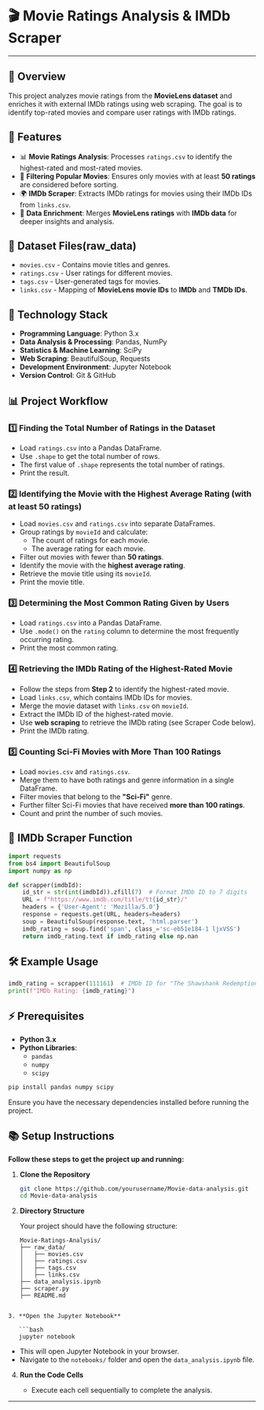 # 🎬 Movie Ratings Analysis & IMDb Scraper

---

## 📖 Overview

This project analyzes movie ratings from the **MovieLens dataset** and enriches it with external IMDb ratings using web scraping. The goal is to identify top-rated movies and compare user ratings with IMDb ratings.

## 📌 Features

- 📊 **Movie Ratings Analysis**: Processes `ratings.csv` to identify the highest-rated and most-rated movies.
- 🎯 **Filtering Popular Movies**: Ensures only movies with at least **50 ratings** are considered before sorting.
- 🌍 **IMDb Scraper**: Extracts IMDb ratings for movies using their IMDb IDs from `links.csv`.
- 🔗 **Data Enrichment**: Merges **MovieLens ratings** with **IMDb data** for deeper insights and analysis.

## 📂 Dataset Files(raw_data)

- `movies.csv` - Contains movie titles and genres.
- `ratings.csv` - User ratings for different movies.
- `tags.csv` - User-generated tags for movies.
- `links.csv` - Mapping of **MovieLens movie IDs** to **IMDb** and **TMDb IDs**.

## 📂 Technology Stack

- **Programming Language**: Python 3.x
- **Data Analysis & Processing**: Pandas, NumPy
- **Statistics & Machine Learning**: SciPy
- **Web Scraping**: BeautifulSoup, Requests
- **Development Environment**: Jupyter Notebook
- **Version Control**: Git & GitHub

## 📊 Project Workflow

### 1️⃣ Finding the Total Number of Ratings in the Dataset

- Load `ratings.csv` into a Pandas DataFrame.
- Use `.shape` to get the total number of rows.
- The first value of `.shape` represents the total number of ratings.
- Print the result.

### 2️⃣ Identifying the Movie with the Highest Average Rating (with at least 50 ratings)

- Load `movies.csv` and `ratings.csv` into separate DataFrames.
- Group ratings by `movieId` and calculate:
  - The count of ratings for each movie.
  - The average rating for each movie.
- Filter out movies with fewer than **50 ratings**.
- Identify the movie with the **highest average rating**.
- Retrieve the movie title using its `movieId`.
- Print the movie title.

### 3️⃣ Determining the Most Common Rating Given by Users

- Load `ratings.csv` into a Pandas DataFrame.
- Use `.mode()` on the `rating` column to determine the most frequently occurring rating.
- Print the most common rating.

### 4️⃣ Retrieving the IMDb Rating of the Highest-Rated Movie

- Follow the steps from **Step 2** to identify the highest-rated movie.
- Load `links.csv`, which contains IMDb IDs for movies.
- Merge the movie dataset with `links.csv` on `movieId`.
- Extract the IMDb ID of the highest-rated movie.
- Use **web scraping** to retrieve the IMDb rating (see Scraper Code below).
- Print the IMDb rating.

### 5️⃣ Counting Sci-Fi Movies with More Than 100 Ratings

- Load `movies.csv` and `ratings.csv`.
- Merge them to have both ratings and genre information in a single DataFrame.
- Filter movies that belong to the **"Sci-Fi"** genre.
- Further filter Sci-Fi movies that have received **more than 100 ratings**.
- Count and print the number of such movies.

## 🎯 IMDb Scraper Function

```python
import requests
from bs4 import BeautifulSoup
import numpy as np

def scrapper(imdbId):
    id_str = str(int(imdbId)).zfill(7)  # Format IMDb ID to 7 digits
    URL = f"https://www.imdb.com/title/tt{id_str}/"
    headers = {'User-Agent': 'Mozilla/5.0'}
    response = requests.get(URL, headers=headers)
    soup = BeautifulSoup(response.text, 'html.parser')
    imdb_rating = soup.find('span', class_='sc-eb51e184-1 ljxVSS')
    return imdb_rating.text if imdb_rating else np.nan
```

## 🛠 Example Usage

```python
imdb_rating = scrapper(111161)  # IMDb ID for "The Shawshank Redemption"
print(f"IMDb Rating: {imdb_rating}")
```

## ⚡ Prerequisites

- **Python 3.x**
- **Python Libraries**:
  - `pandas`
  - `numpy`
  - `scipy`

```bash
pip install pandas numpy scipy
```

Ensure you have the necessary dependencies installed before running the project.

## 📚 Setup Instructions

**Follow these steps to get the project up and running:**

1. **Clone the Repository**

   ```bash
   git clone https://github.com/yourusername/Movie-data-analysis.git
   cd Movie-data-analysis
   ```

2. **Directory Structure**

   Your project should have the following structure:

   ```
   Movie-Ratings-Analysis/
   ├── raw_data/
   │   ├── movies.csv
   │   ├── ratings.csv
   │   ├── tags.csv
   │   ├── links.csv
   ├── data_analysis.ipynb
   ├── scraper.py
   ├── README.md
   ```

````

3. **Open the Jupyter Notebook**

   ```bash
   jupyter notebook
````

- This will open Jupyter Notebook in your browser.
- Navigate to the `notebooks/` folder and open the `data_analysis.ipynb` file.

4. **Run the Code Cells**

   - Execute each cell sequentially to complete the analysis.

---
